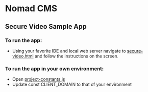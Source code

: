 # Nomad CMS
## Secure Video Sample App

### To run the app: 

- Using your favorite IDE and local web server navigate to [secure-video.html](/src/secure-video.html) and follow the instructions on the screen.

### To run the app in your own environment: 

- Open [project-constants.js](/src/constants/project-constants.js)
- Update const CLIENT_DOMAIN to that of your environment